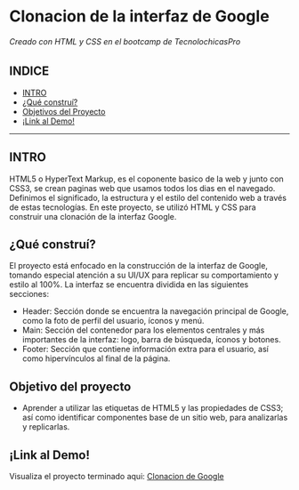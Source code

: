 # Clonacion de la interfaz de Google
###### Creado con HTML y CSS en el bootcamp de TecnolochicasPro 

## INDICE
  * [INTRO](https://github.com/VanesaParrales/Google-Clone/blob/main/README.md#intro)
  * [¿Qué construí?](https://github.com/VanesaParrales/Google-Clone/blob/main/README.md#qu%C3%A9-constru%C3%AD)
  * [Objetivos del Proyecto](https://github.com/VanesaParrales/Google-Clone/blob/main/README.md#objetivo-del-proyecto) 
  * [¡Link al Demo!]()


***
## INTRO
HTML5 o HyperText Markup, es el coponente basico de la web y junto con CSS3, se crean paginas web que usamos todos los dias en el navegado. Definimos el significado, la estructura y el estilo del contenido web a través de estas tecnologías. En este proyecto, se utilizó HTML y CSS para construir una clonación de la interfaz Google.

## ¿Qué construí?
El proyecto está enfocado en la construcción de la interfaz de Google, tomando especial atención a su UI/UX para replicar su comportamiento y estilo al 100%. La interfaz se encuentra dividida en las siguientes secciones:
* Header:
Sección donde se encuentra la navegación principal de Google, como la foto de perfil del usuario, íconos y menú.
* Main: Sección del contenedor para los elementos centrales y más importantes de la interfaz: logo, barra de búsqueda, íconos y botones.
*  Footer: Sección que contiene información extra para el usuario, así como hipervínculos al final de la página.

## Objetivo del proyecto
* Aprender a utilizar las etiquetas de HTML5 y las propiedades de CSS3; así como identificar componentes base de un sitio web, para analizarlas y replicarlas.

 ## ¡Link al Demo!
 Visualiza el proyecto terminado aqui: [Clonacion de Google](https://vanesaparrales.github.io/Google-Clone/)

